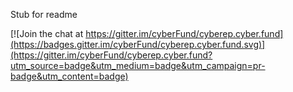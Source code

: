 Stub for readme


[![Join the chat at https://gitter.im/cyberFund/cyberep.cyber.fund](https://badges.gitter.im/cyberFund/cyberep.cyber.fund.svg)](https://gitter.im/cyberFund/cyberep.cyber.fund?utm_source=badge&utm_medium=badge&utm_campaign=pr-badge&utm_content=badge)